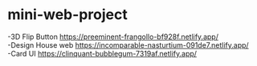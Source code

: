 # mini-web-project
-3D Flip Button
https://preeminent-frangollo-bf928f.netlify.app/
<br>
-Design House web
https://incomparable-nasturtium-091de7.netlify.app/
<br>
-Card UI
https://clinquant-bubblegum-7319af.netlify.app/
